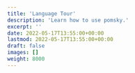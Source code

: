 ```yaml
---
title: 'Language Tour'
description: 'Learn how to use pomsky.'
excerpt: ''
date: 2022-05-17T13:55:00+00:00
lastmod: 2022-05-17T13:55:00+00:00
draft: false
images: []
weight: 8000
---
```

